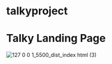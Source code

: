 # talkyproject
# Talky Landing Page 

![127 0 0 1_5500_dist_index html (3)](https://user-images.githubusercontent.com/56466543/143990467-232c33bc-9782-4bf0-acaa-41a5e63af9c8.png)
